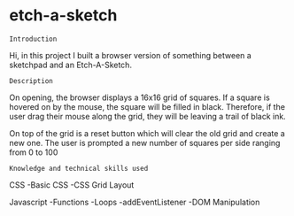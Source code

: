 # etch-a-sketch

    Introduction
Hi, in this project I built a browser version of something between a sketchpad and an Etch-A-Sketch.

    Description
On opening, the browser displays a 16x16 grid of squares.
If a square is hovered on by the mouse, the square will be filled in black.
Therefore, if the user drag their mouse along the grid, they will be leaving a trail of black ink.

On top of the grid is a reset button which will clear the old grid and create a new one.
The user is prompted a new number of squares per side ranging from 0 to 100

    Knowledge and technical skills used
CSS
-Basic CSS
-CSS Grid Layout

Javascript
-Functions
-Loops
-addEventListener
-DOM Manipulation
